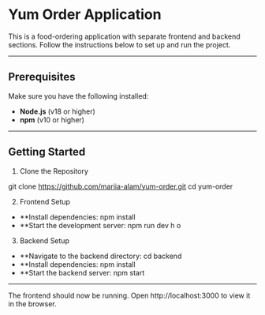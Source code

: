 # Yum Order Application

This is a food-ordering application with separate frontend and backend sections. Follow the instructions below to set up and run the project.

---

## Prerequisites

Make sure you have the following installed:
- **Node.js** (v18 or higher)
- **npm** (v10 or higher)

---

## Getting Started

1. Clone the Repository

git clone https://github.com/mariia-alam/yum-order.git
cd yum-order

2. Frontend Setup

- **Install dependencies:
npm install
- **Start the development server:
npm run dev
h
o

3. Backend Setup
- **Navigate to the backend directory:
cd backend
- **Install dependencies:
npm install
- **Start the backend server:
npm start

------


The frontend should now be running. Open http://localhost:3000 to view it in the browser.


